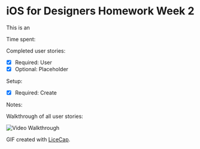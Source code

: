 # iOS for Designers Homework Week 2


This is an 

Time spent: 

Completed user stories:

 * [x] Required: User 
 * [x] Optional: Placeholder

Setup:
 * [x] Required: Create


 
Notes:


Walkthrough of all user stories:

![Video Walkthrough](recording_w1_02.gif)

GIF created with [LiceCap](http://www.cockos.com/licecap/).

